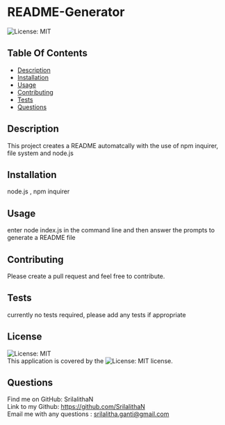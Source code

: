 # README-Generator

  ![License: MIT](https://img.shields.io/badge/License-MIT-yellow.svg)
  

## Table Of Contents
- [Description](#description)
- [Installation](#installation)
- [Usage](#usage)
- [Contributing](#contributing)
- [Tests](#tests)
- [Questions](#questions)

## Description
This project creates a README automatcally with the use of npm inquirer, file system and node.js

## Installation
node.js , npm inquirer

## Usage
enter node index.js in the command line and then answer the prompts to generate a README file

## Contributing
Please create a pull request and feel free to contribute.

## Tests
currently no tests required, please add any tests if appropriate

## License
![License: MIT](https://img.shields.io/badge/License-MIT-yellow.svg) </br>
This application is covered by the ![License: MIT](https://img.shields.io/badge/License-MIT-yellow.svg) license. 

## Questions 
Find me on GitHub: SrilalithaN </br>
Link to my Github: https://github.com/SrilalithaN </br>
Email me with any questions : srilalitha.ganti@gmail.com

